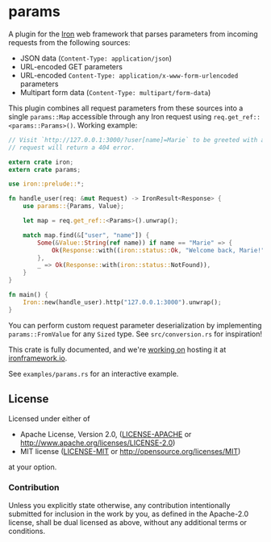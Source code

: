 # params

A plugin for the [Iron](https://github.com/iron/iron) web framework that parses parameters from incoming requests from the following sources:

* JSON data (`Content-Type: application/json`)
* URL-encoded GET parameters
* URL-encoded `Content-Type: application/x-www-form-urlencoded` parameters
* Multipart form data (`Content-Type: multipart/form-data`)

This plugin combines all request parameters from these sources into a single `params::Map` accessible through any Iron request using `req.get_ref::<params::Params>()`. Working example:

```rust
// Visit `http://127.0.0.1:3000/?user[name]=Marie` to be greeted with a welcome message. Any other
// request will return a 404 error.

extern crate iron;
extern crate params;

use iron::prelude::*;

fn handle_user(req: &mut Request) -> IronResult<Response> {
    use params::{Params, Value};

    let map = req.get_ref::<Params>().unwrap();

    match map.find(&["user", "name"]) {
        Some(&Value::String(ref name)) if name == "Marie" => {
            Ok(Response::with((iron::status::Ok, "Welcome back, Marie!")))
        },
        _ => Ok(Response::with(iron::status::NotFound)),
    }
}

fn main() {
    Iron::new(handle_user).http("127.0.0.1:3000").unwrap();
}
```

You can perform custom request parameter deserialization by implementing `params::FromValue` for any `Sized` type. See `src/conversion.rs` for inspiration!

This crate is fully documented, and we're [working on](https://github.com/iron/params/issues/10) hosting it at [ironframework.io](http://ironframework.io).

See `examples/params.rs` for an interactive example.

## License

Licensed under either of

 * Apache License, Version 2.0, ([LICENSE-APACHE](LICENSE-APACHE) or http://www.apache.org/licenses/LICENSE-2.0)
 * MIT license ([LICENSE-MIT](LICENSE-MIT) or http://opensource.org/licenses/MIT)

at your option.

### Contribution

Unless you explicitly state otherwise, any contribution intentionally
submitted for inclusion in the work by you, as defined in the Apache-2.0
license, shall be dual licensed as above, without any additional terms or
conditions.
